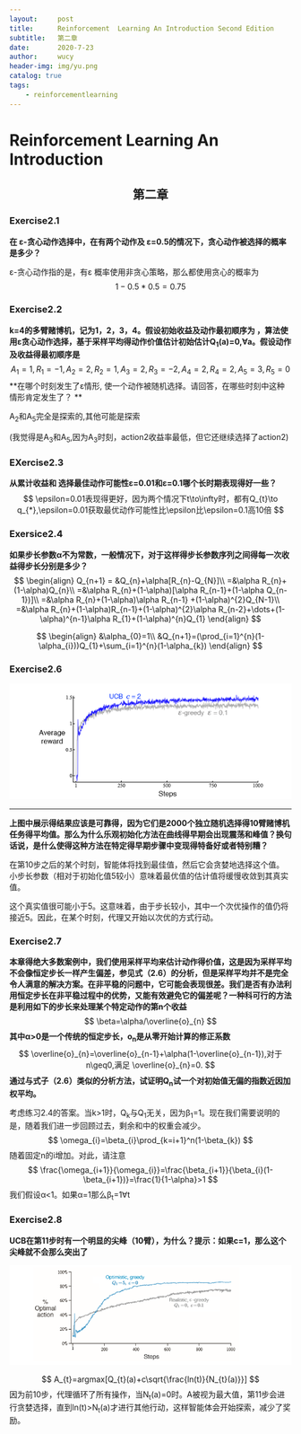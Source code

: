```yaml
---
layout:     post
title:      Reinforcement  Learning An Introduction Second Edition 
subtitle:   第二章
date:       2020-7-23
author:     wucy
header-img: img/yu.png
catalog: true
tags:
    - reinforcementlearning
---
```


# Reinforcement  Learning An Introduction

## <center>第二章</center>



### Exercise2.1

**在  &epsilon;-贪心动作选择中，在有两个动作及 &epsilon;=0.5的情况下，贪心动作被选择的概率是多少？**

&epsilon;-贪心动作指的是，有&epsilon; 概率使用非贪心策略，那么都使用贪心的概率为
$$
1-0.5*0.5 = 0.75
$$

### Exercise2.2

**k=4的多臂赌博机，记为1，2，3，4。假设初始收益及动作最初顺序为 ，算法使用&epsilon;贪心动作选择，基于采样平均得动作价值估计初始估计Q<sub>1</sub>(a)=0,&forall;a。假设动作及收益得最初顺序是**
$$
A_{1}=1,R_{1}=-1,A_{2}=2,R_{2}=1,
A_{3}=2,R_{3}=-2,A_{4}=2,R_{4}=2,
A_{5}=3,R_{5}=0
$$
**在哪个时刻发生了&epsilon;情形, 使一个动作被随机选择。请回答，在哪些时刻中这种情形肯定发生了？ **

A<sub>2</sub>和A<sub>5</sub>完全是探索的,其他可能是探索

(我觉得是A<sub>3</sub>和A<sub>5</sub>,因为A<sub>3</sub>时刻，action2收益率最低，但它还继续选择了action2)


### EXercise2.3

**从累计收益和 选择最佳动作可能性&epsilon;=0.01和&epsilon;=0.1哪个长时期表现得好一些？**
$$
\epsilon=0.01表现得更好，因为两个情况下t\to\infty时，都有Q_{t}\to q_{*},\epsilon=0.01获取最优动作可能性比\epsilon比\epsilon=0.1高10倍
$$

### Exersice2.4

**如果步长参数&alpha;不为常数，一般情况下，对于这样得步长参数序列之间得每一次收益得步长分别是多少？**
$$
\begin{align}
Q_{n+1} = &Q_{n}+\alpha[R_{n}-Q_{N}]\\
=&\alpha R_{n}+(1-\alpha)Q_{n}\\
=&\alpha R_{n}+(1-\alpha)[\alpha R_{n-1}+(1-\alpha Q_{n-1})]\\
=&\alpha R_{n}+(1-\alpha)\alpha R_{n-1} +(1-\alpha)^{2}Q_{N-1}\\
=&\alpha R_{n}+(1-\alpha)R_{n-1}+(1-\alpha)^{2}\alpha R_{n-2}+\dots+(1-\alpha)^{n-1}\alpha R_{1}+(1-\alpha)^{n}Q_{1}
\end{align}
$$

$$
\begin{align}
&\alpha_{0}=1\\
&Q_{n+1}=(\prod_{i=1}^{n}(1-\alpha_{i}))Q_{1}+\sum_{i=1}^{n}(1-\alpha_{k})
\end{align}
$$


### Exercise2.6

![](../img/ex25.png)

****

**上图中展示得结果应该是可靠得，因为它们是2000个独立随机选择得10臂赌博机任务得平均值。那么为什么乐观初始化方法在曲线得早期会出现震荡和峰值？换句话说，是什么使得这种方法在特定得早期步骤中变现得特备好或者特别糟？**

在第10步之后的某个时刻，智能体将找到最佳值，然后它会贪婪地选择这个值。小步长参数（相对于初始化值5较小）意味着最优值的估计值将缓慢收敛到其真实值。

这个真实值很可能小于5。这意味着，由于步长较小，其中一个次优操作的值仍将接近5。因此，在某个时刻，代理又开始以次优的方式行动。

### Exercise2.7

**本章得绝大多数案例中，我们使用采样平均来估计动作得价值，这是因为采样平均不会像恒定步长一样产生偏差，参见式（2.6）的分析，但是采样平均并不是完全令人满意的解决方案。在非平稳的问题中，它可能会表现很差。我们是否有办法利用恒定步长在非平稳过程中的优势，又能有效避免它的偏差呢？一种科可行的方法是利用如下的步长来处理某个特定动作的第n个收益**
$$
\beta=\alpha/\overline{o}_{n}
$$
**其中&alpha;>0是一个传统的恒定步长，o<sub>n</sub>是从零开始计算的修正系数**
$$
\overline{o}_{n}=\overline{o}_{n-1}+\alpha(1-\overline{o}_{n-1}),对于n\geq0,满足 \overline{o}_{n}=0.
$$
**通过与式子（2.6）类似的分析方法，试证明Q<sub>n</sub>试一个对初始值无偏的指数近因加权平均。**



考虑练习2.4的答案。当k>1时，Q<sub>k</sub>与Q<sub>1</sub>无关，因为β<sub>1</sub>=1。现在我们需要说明的是，随着我们进一步回顾过去，剩余和中的权重会减少。
$$
\omega_{i}=\beta_{i}\prod_{k=i+1}^n(1-\beta_{k})
$$
随着固定n的i增加。对此，请注意
$$
\frac{\omega_{i+1}}{\omega_{i}}=\frac{\beta_{i+1}}{\beta_{i}(1-\beta_{i+1})}=\frac{1}{1-\alpha}>1
$$
我们假设&alpha;<1。如果&alpha;=1那么&beta;<sub>t</sub>=1&forall;t





### Exercise2.8

**UCB在第11步时有一个明显的尖峰（10臂），为什么？提示：如果c=1，那么这个尖峰就不会那么突出了**

![ex2.8](../img/ex28.png)

$$
A_{t}=argmax[Q_{t}(a)+c\sqrt{\frac{ln(t)}{N_{t}(a)}}]
$$
因为前10步，代理循环了所有操作，当N<sub>t</sub>(a)=0时。A被视为最大值，第11步会进行贪婪选择，直到ln(t)>N<sub>t</sub>(a)才进行其他行动，这样智能体会开始探索，减少了奖励。
